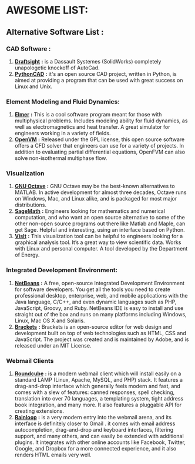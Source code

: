 # **AWESOME LIST**:
## Alternative Software List  :
### **CAD Software :**
1.  [**Draftsight**](https://www.3ds.com/fr/produits-et-services/draftsight-cad-software/free-download/) **:** is a Dassault Systemes (SolidWorks) completely unapologetic knockoff of AutoCad.
2.  [**PythonCAD**](https://sourceforge.net/projects/pythoncad/) **:** it's an open source CAD project, written in Python, is aimed at providing a program that can be used with great success on Linux and Unix. 
### **Element Modeling and Fluid Dynamics:**
1. [**Elmer**](https://sourceforge.net/projects/elmerfem/) **:**  This is a cool software program meant for those with multiphysical problems. Includes modeling ability for fluid dynamics, as well as electromagnetics and heat transfer. A great simulator for engineers working in a variety of fields.
2. [**OpenVM**](https://sourceforge.net/projects/open-vm-tools/files/) **:** Released under the GPL license, this open source software offers a CFD solver that engineers can use for a variety of projects. In addition to evaluating partial differential equations, OpenFVM can also solve non-isothermal multiphase flow.
### **Visualization**
1. [**GNU Octave**](https://www.gnu.org/software/octave/) **:** GNU Octave may be the best-known alternatives to MATLAB. In active development for almost three decades, Octave runs on Windows, Mac, and Linux alike, and is packaged for most major distributions.
2. [**SageMath**](http://www.sagemath.org/download.html) **:** Engineers looking for mathematics and numerical computation, and who want an open source alternative to some of the other non-open source programs out there like Matlab and Maple, can get Sage. Helpful and interesting, using an interface based on Python.
3. [**VisIt**](https://wci.llnl.gov/simulation/computer-codes/visit/downloads) **:** This visualization tool can be helpful to engineers looking for a graphical analysis tool. It’s a great way to view scientific data. Works with Linux and personal computer. A tool developed by the Department of Energy.
### **Integrated Development Environment:**
1. [**NetBeans**](https://netbeans.org/downloads/) **:** A free, open-source Integrated Development Environment for software developers. You get all the tools you need to create professional desktop, enterprise, web, and mobile applications with the Java language, C/C++, and even dynamic languages such as PHP, JavaScript, Groovy, and Ruby. NetBeans IDE is easy to install and use straight out of the box and runs on many platforms including Windows, Linux, Mac OS X and Solaris.
2. [**Brackets**](http://brackets.io/) **:** Brackets is an open-source editor for web design and development built on top of web technologies such as HTML, CSS and JavaScript. The project was created and is maintained by Adobe, and is released under an MIT License.
### **Webmail Clients**
1. [**Roundcube**](https://roundcube.net/download/) **:** is a modern webmail client which will install easily on a standard LAMP (Linux, Apache, MySQL, and PHP) stack. It features a drag-and-drop interface which generally feels modern and fast, and comes with a slew of features: canned responses, spell checking, translation into over 70 languages, a templating system, tight address book integration, and many more. It also features a pluggable API for creating extensions.
2. [**Rainloop**](https://www.rainloop.net/downloads/) **:** is a very modern entry into the webmail arena, and its interface is definitely closer  to Gmail . it comes with email address autocompletion, drag-and-drop and keyboard interfaces, filtering support, and many others, and can easily be extended with additional plugins. It integrates with other online accounts like Facebook, Twitter, Google, and Dropbox for a more connected experience, and it also renders HTML emails very well.





